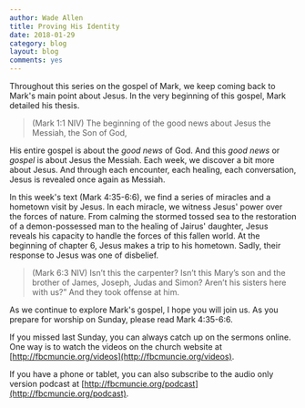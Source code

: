 ```yaml
---
author: Wade Allen
title: Proving His Identity
date: 2018-01-29
category: blog
layout: blog
comments: yes
---
```


Throughout this series on the gospel of Mark, we keep coming back to Mark's main point about Jesus. In the very beginning of this gospel, Mark detailed his thesis.

>(Mark 1:1 NIV) The beginning of the good news about Jesus the Messiah, the Son of God,

His entire gospel is about the *good news* of God. And this *good news* or *gospel* is about Jesus the Messiah. Each week, we discover a bit more about Jesus. And through each encounter, each healing, each conversation, Jesus is revealed once again as Messiah. 

In this week's text (Mark 4:35-6:6), we find a series of miracles and a hometown visit by Jesus. In each miracle, we witness Jesus' power over the forces of nature. From calming the stormed tossed sea to the restoration of a demon-possessed man to the healing of Jairus' daughter, Jesus reveals his capacity to handle the forces of this fallen world. At the beginning of chapter 6, Jesus makes a trip to his hometown. Sadly, their response to Jesus was one of disbelief.

>(Mark 6:3 NIV) Isn’t this the carpenter? Isn’t this Mary’s son and the brother of James, Joseph, Judas and Simon? Aren’t his sisters here with us?” And they took offense at him.

As we continue to explore Mark's gospel, I hope you will join us. As you prepare for worship on Sunday, please read Mark 4:35-6:6. 

If you missed last Sunday, you can always catch up on the sermons online. One way is to watch the videos on the church website at [http://fbcmuncie.org/videos](http://fbcmuncie.org/videos).

If you have a phone or tablet, you can also subscribe to the audio only version podcast at [http://fbcmuncie.org/podcast](http://fbcmuncie.org/podcast).
 
